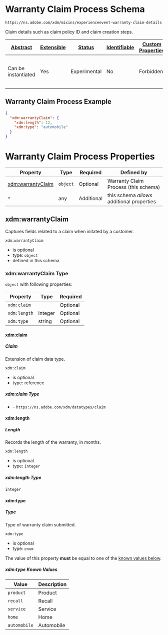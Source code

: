 
# Warranty Claim Process Schema

```
https://ns.adobe.com/xdm/mixins/experienceevent-warranty-claim-details
```

Claim details such as claim policy ID and claim creation steps.

| [Abstract](../../../../abstract.md) | [Extensible](../../../../extensions.md) | [Status](../../../../status.md) | [Identifiable](../../../../id.md) | [Custom Properties](../../../../extensions.md) | [Additional Properties](../../../../extensions.md) | Defined In |
|-------------------------------------|-----------------------------------------|---------------------------------|-----------------------------------|------------------------------------------------|----------------------------------------------------|------------|
| Can be instantiated | Yes | Experimental | No | Forbidden | Permitted | [fieldgroups/experience-event/industry-verticals/experienceevent-warranty-claim-process.schema.json](fieldgroups/experience-event/industry-verticals/experienceevent-warranty-claim-process.schema.json) |

## Warranty Claim Process Example
```json
{
  "xdm:warrantyClaim": {
    "xdm:length": 12,
    "xdm:type": "automobile"
  }
}
```

# Warranty Claim Process Properties

| Property | Type | Required | Defined by |
|----------|------|----------|------------|
| [xdm:warrantyClaim](#xdmwarrantyclaim) | `object` | Optional | Warranty Claim Process (this schema) |
| `*` | any | Additional | this schema *allows* additional properties |

## xdm:warrantyClaim

Captures fields related to a claim when initated by a customer.

`xdm:warrantyClaim`
* is optional
* type: `object`
* defined in this schema

### xdm:warrantyClaim Type


`object` with following properties:


| Property | Type | Required |
|----------|------|----------|
| `xdm:claim`|  | Optional |
| `xdm:length`| integer | Optional |
| `xdm:type`| string | Optional |



#### xdm:claim
##### Claim

Extension of claim data type.

`xdm:claim`
* is optional
* type: reference

##### xdm:claim Type


* []() – `https://ns.adobe.com/xdm/datatypes/claim`







#### xdm:length
##### Length

Records the length of the warranty, in months.

`xdm:length`
* is optional
* type: `integer`

##### xdm:length Type


`integer`








#### xdm:type
##### Type

Type of warranty claim submitted.

`xdm:type`
* is optional
* type: `enum`

The value of this property **must** be equal to one of the [known values below](#xdmwarrantyclaim-known-values).

##### xdm:type Known Values
| Value | Description |
|-------|-------------|
| `product` | Product |
| `recall` | Recall |
| `service` | Service |
| `home` | Home |
| `automobile` | Automobile |








